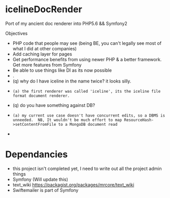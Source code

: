 # icelineDocRender
Port of my ancient doc renderer into PHP5.6 &amp;&amp; Symfony2  

Objectives
* PHP code that people may see (being BE, you can't legally see most of what I did at other companies) 
* Add caching layer for pages
* Get performance benefits from using newer PHP & a better framework.  Get more features from Symfony 
* Be able to use things like DI as its now possible 
* .
* (q) why do I have iceline in the name twice? it looks silly.
*     (a) the first renderer was called 'iceline', its the iceline file format document renderer.
* (q) do you have something against DB?
*     (a) my current use case doesn't have concurrent edits, so a DBMS is unneeded.  NB, It wouldn't be much effort to map ResourceHash->setContentFromFile to a MongoDB document read 
*

# Dependancies
* this project isn't completed yet, I need to write out all the project admin things
* Symfony (Will update this)
* text_wiki https://packagist.org/packages/mrcore/text_wiki 
* Swiftemailer is part of Symfony 
